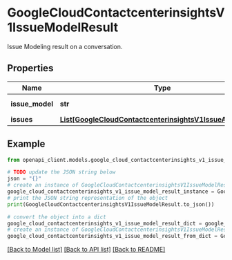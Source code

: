 # GoogleCloudContactcenterinsightsV1IssueModelResult

Issue Modeling result on a conversation.

## Properties

Name | Type | Description | Notes
------------ | ------------- | ------------- | -------------
**issue_model** | **str** | Issue model that generates the result. Format: projects/{project}/locations/{location}/issueModels/{issue_model} | [optional] 
**issues** | [**List[GoogleCloudContactcenterinsightsV1IssueAssignment]**](GoogleCloudContactcenterinsightsV1IssueAssignment.md) | All the matched issues. | [optional] 

## Example

```python
from openapi_client.models.google_cloud_contactcenterinsights_v1_issue_model_result import GoogleCloudContactcenterinsightsV1IssueModelResult

# TODO update the JSON string below
json = "{}"
# create an instance of GoogleCloudContactcenterinsightsV1IssueModelResult from a JSON string
google_cloud_contactcenterinsights_v1_issue_model_result_instance = GoogleCloudContactcenterinsightsV1IssueModelResult.from_json(json)
# print the JSON string representation of the object
print(GoogleCloudContactcenterinsightsV1IssueModelResult.to_json())

# convert the object into a dict
google_cloud_contactcenterinsights_v1_issue_model_result_dict = google_cloud_contactcenterinsights_v1_issue_model_result_instance.to_dict()
# create an instance of GoogleCloudContactcenterinsightsV1IssueModelResult from a dict
google_cloud_contactcenterinsights_v1_issue_model_result_from_dict = GoogleCloudContactcenterinsightsV1IssueModelResult.from_dict(google_cloud_contactcenterinsights_v1_issue_model_result_dict)
```
[[Back to Model list]](../README.md#documentation-for-models) [[Back to API list]](../README.md#documentation-for-api-endpoints) [[Back to README]](../README.md)


